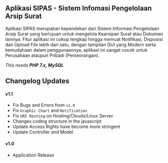 ## Aplikasi SIPAS - Sistem Infomasi Pengelolaan Arsip Surat

Aplikasi SIPAS merupakan kependekan dari Sistem Informasi Pengelolaan Arsip Surat yang bertujuan untuk mengelola Kearsipan Surat atau Dokumen lainnya. Fitur aplikasi ini cukup lengkap hingga memuat Notifikasi, Disposisi dan Upload File lebih dari satu, dengan tampilan GUI yang Modern serta kemudahaan dalam penggunaannya, aplikasi ini sangat cocok untuk Perusahaan ataupun Pribadi (Perseorangan).

_This needs **PHP 7.x, MySQL**_

## Changelog Updates

#### v1.1
- Fix Bugs and Errors from `v1.0`
- Fix `Graphic Chart` and `Notification`
- Fix `URI Routing` on Hosting/Clouds/Linux Server
- Changes coding structure in the javascript
- Update Access Rights have become more stringent
- Update Controller and Model

#### v1.0
- Application Release
